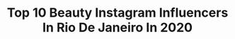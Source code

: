 ---
title: Top 10 Beauty Instagram Influencers In Rio De Janeiro In 2020
description: >-
  Find top beauty Instagram influencers in Rio De Janeiro in 2020. Most popular hashtags: #makeup #maquiagem #beauty #make.
platform: Instagram
hits: 35
text_top: See the best Instagram profiles on inBeat.
text_bottom: Our platform aggregates 35 Instagram influencers like this in Rio de Janeiro, Brazil for you to collaborate.
profiles:
  - username: "josyramos"
    fullname: >-
      Josy Ramos
    bio: >-
      FASHION • TRAVEL • BLACKGRL PWR • BEAUTY • Rio de Janeiro - Brasil 👗 #styledajosy 🗺 @ninaejosyporai 💻 contato@josyramos.com.br
    location: "Brazil"
    followers: 183689
    engagement: 423
    commentsToLikes: 0.056488
    id: ck0vzlkq59p720i196owg99cb
    verified: false
    hashtags: "#blackgirl, #publidajosy, #maquiagem, #blackstyle"
  - username: "ttaismoraes"
    fullname: >-
      Taís
    bio: >-
      Be the light ✨ Modelo Fotográfica & Adm Job | beauty | lifestyle | myself Rio de Janeiro, Brasil @asgemeastt
    location: "Brazil"
    followers: 309787
    engagement: 360
    commentsToLikes: 0.011326
    id: ck5c88vj38zsk0i11c4tjpoki
    verified: false
    hashtags: "#tbt"
  - username: "nayararattacasso"
    fullname: >-
      Nayara Rattacasso
    bio: >-
      rio de janeiro, 25 lifestyle, beauty, travel 🎓 quase biomédica 🌟 1.9m de Inscritos no Youtube
    location: "Brazil"
    followers: 599073
    engagement: 196
    commentsToLikes: 0.016134
    id: ck0vwe37hta0e0i19poanpmbk
    verified: true
    hashtags: "#casamento, #casamentocivil, #gingerhair, #ruivas"
  - username: "thamyres__"
    fullname: >-
      THAMYRES ROCHA
    bio: >-
      | ei, manda jobs! 😉👇🏻 | beauty artist - @thamyresrochamakeup ✨ | contatothamyresrocha@gmail.com | Rio de Janeiro | SRN ❤️🖤
    location: "Brazil"
    followers: 15943
    engagement: 147
    commentsToLikes: 0.061879
    id: ck8tamr1xsc2i0j78h35muqtz
    verified: false
    hashtags: "#quintaldecasa, #thamyresrochamakeup, #beauty, #allred"
  - username: "carlabiriba"
    fullname: >-
      Carla Biriba
    bio: >-
      Beauty Artist Represented by @onestop ✈️ Today • Rio de Janeiro •
    location: "Brazil"
    followers: 44326
    engagement: 131
    commentsToLikes: 0.091756
    id: ck0u19zaxw8e70i191p3983hn
    verified: false
    hashtags: "#carlabiriba, #makeartistica, #beleza, #love"
  - username: "_barbosavii"
    fullname: >-
      VITÓRIA BARBOSA
    bio: >-
      Rio De Janeiro🇧🇷
    location: "Brazil"
    followers: 2810
    engagement: 2131
    commentsToLikes: 0.119115
    id: ckaozt4e1na5h0i78dw8jcrhf
    verified: false
    hashtags: "#make, #maquiagem, #cabelosloiros, #makeup"
  - username: "willyrodriguess"
    fullname: >-
      willy
    bio: >-
      Parcerias via direct 💌 •Rio de janeiro • 23y
    location: "Brazil"
    followers: 17696
    engagement: 1111
    commentsToLikes: 0.101998
    id: ck9ha5phcb9e40j78t3zxoahv
    verified: false
    hashtags: "#explore, #021, #vscocam, #lifestyle"
  - username: "_isabellabittencourt_"
    fullname: >-
      Isabella Bittencourt
    bio: >-
      ✰Farmacêutica ✰Pós-graduada em Farmácia Estética pelo IPUPO Campinas ✰Mãe de 👸🏻👸🏻🐶🐱 ✰Cristã✝️ @curaativa 💊🧪⚗️ Rio de Janeiro INFORMAÇÕES 👇
    location: "Brazil"
    followers: 7888
    engagement: 870
    commentsToLikes: 0.138282
    id: ck5hiic1bdnh30i1121fdq4ve
    verified: false
    hashtags: "#mandamanipular, #farm, #verisol, #curaativa"
  - username: "mille_simoes"
    fullname: >-
      J A M I L L E  S I M Õ E S
    bio: >-
      • ASSISTA OS STORYS • Rio de Janeiro (ZN) • Parcerias/jobs: jamille_s_simoes@my.com • 18 years 💓 • Beauty model • Estética 👩🏼‍🎓
    location: "Brazil"
    followers: 18104
    engagement: 543
    commentsToLikes: 0.085742
    id: ck5c9emnqbalq0i113vr1tn86
    verified: false
    hashtags: "#rj, #arraial, #model, #makeup"
  - username: "mabohlhalter"
    fullname: >-
      𝕸𝖆𝖗𝖎𝖆 𝕬𝖑𝖎𝖈𝖊 𝕸𝖆𝖌𝖆𝖑𝖍𝖆𝖊𝖘🌻
    bio: >-
      ASSISTAM OS STORIES 🔥 👑 Miss Teen Rio De Janeiro I.B 2019 PARCERIAS/JOBS via Email ou dm • modelo 🎥 CANAL ⬇️
    location: "Brazil"
    followers: 13870
    engagement: 659
    commentsToLikes: 1.493779
    id: ck0vzih1h99m60i19v4bn261m
    verified: false
    hashtags: "#vscogirl, #festaemipanemameuamor, #euphoriachallenge, #lightroom"
---